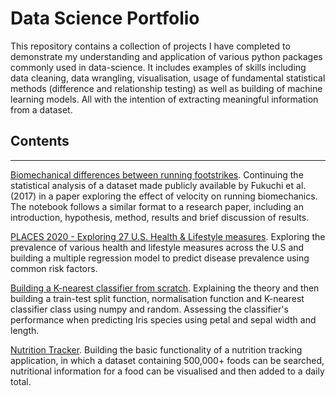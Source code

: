 # Data Science Portfolio

This repository contains a collection of projects I have completed to demonstrate my understanding and application of various python packages commonly used in data-science. It includes examples of skills including data cleaning, data wrangling, visualisation, usage of fundamental statistical methods (difference and relationship testing) as well as building of machine learning models. All with the intention of extracting meaningful information from a dataset.


## Contents
---

[Biomechanical differences between running footstrikes](https://github.com/JamesBMiddleton/portfolio_projects/blob/main/foostrike_biomechanics/Notebook.ipynb). Continuing the statistical analysis of a dataset made publicly available by Fukuchi et al. (2017) in a paper exploring the effect of velocity on running biomechanics. The notebook follows a similar format to a research paper, including an introduction, hypothesis, method, results and brief discussion of results.

[PLACES 2020 - Exploring 27 U.S. Health & Lifestyle measures](https://github.com/JamesBMiddleton/portfolio_projects/blob/main/places_2020/notebook.ipynb). Exploring the prevalence of various health and lifestyle measures across the U.S and building a multiple regression model to predict disease prevalence using common risk factors. 

[Building a K-nearest classifier from scratch](https://github.com/JamesBMiddleton/portfolio_projects/blob/main/k_nearest_classifier/notebook.ipynb). Explaining the theory and then building a train-test split function, normalisation function and K-nearest classifier class using numpy and random. Assessing the classifier's performance when predicting Iris species using petal and sepal width and length.

[Nutrition Tracker](https://github.com/JamesBMiddleton/portfolio_projects/blob/main/nutrition_tracker/Notebook.ipynb). Building the basic functionality of a nutrition tracking application, in which a dataset containing 500,000+ foods can be searched, nutritional information for a food can be visualised and then added to a daily total.

